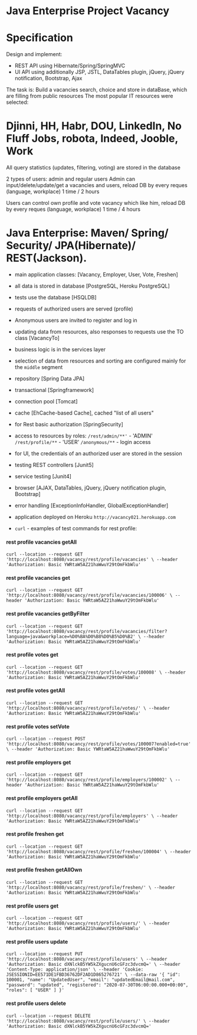 Java Enterprise Project Vacancy
==========================================

Specification
==========================================
Design and implement:
- REST API using Hibernate/Spring/SpringMVC 
- UI API using additionally JSP, JSTL, DataTables plugin, jQuery, jQuery notification, Bootstrap, Ajax

The task is:
Build a vacancies search, choice and store in dataBase, which are filling from public resources
The most popular IT resources were selected:
# Djinni, HH, Habr, DOU, LinkedIn, No Fluff Jobs, robota, Indeed, Jooble, Work
All query statistics (updates, filtering, voting) are stored in the database

2 types of users: admin and regular users
Admin can input/delete/update/get a vacancies and users, reload DB by every reques (language, workplace) 1 time / 2 hours

Users can control own profile and vote vacancy which like him, reload DB by every reques (language, workplace) 1 time / 4 hours

Java Enterprise: Maven/ Spring/ Security/ JPA(Hibernate)/ REST(Jackson).
=======================================================================
- main application classes: [Vacancy, Employer, User, Vote, Freshen]
- all data is stored in database [PostgreSQL, Heroku PostgreSQL]
- tests use the database [HSQLDB] 
- requests of authorized users are served (profile)
- Anonymous users are invited to register and log in
- updating data from resources, also responses to requests use the TO class [VacancyTo]
- business logic is in the services layer
- selection of data from resources and sorting are configured mainly for the `middle` segment
- repository [Spring Data JPA]
- transactional [Springframework]
- connection pool [Tomcat]
- cache [EhCache-based Cache], cached "list of all users"
- for Rest basic authorization [SpringSecurity]
- access to resources by roles:
  `/rest/admin/**'`  - 'ADMIN'
  `/rest/profile/**` - 'USER'
  `/anonymous/**` - login access
- for UI, the credentials of an authorized user are stored in the session
- testing REST controllers [Junit5]
- service testing [Junit4]
- browser [AJAX, DataTables, jQuery, jQuery notification plugin, Bootstrap]
- error handling [ExceptionInfoHandler, GlobalExceptionHandler]
- application deployed on Heroku `http://vacancy021.herokuapp.com`

- `curl` - examples of test commands for rest profile:

#### rest profile vacancies getAll
`curl --location --request GET 'http://localhost:8080/vacancy/rest/profile/vacancies' \
--header 'Authorization: Basic YWRtaW5AZ21haWwuY29tOmFkbWlu'`

#### rest profile vacancies get
`curl --location --request GET 'http://localhost:8080/vacancy/rest/profile/vacancies/100006' \
--header 'Authorization: Basic YWRtaW5AZ21haWwuY29tOmFkbWlu'`

#### rest profile vacancies getByFilter
`curl --location --request GET 'http://localhost:8080/vacancy/rest/profile/vacancies/filter?language=java&workplace=%D0%BA%D0%B8%D0%B5%D0%B2' \
--header 'Authorization: Basic YWRtaW5AZ21haWwuY29tOmFkbWlu'`


#### rest profile votes get
`curl --location --request GET 'http://localhost:8080/vacancy/rest/profile/votes/100008' \
--header 'Authorization: Basic YWRtaW5AZ21haWwuY29tOmFkbWlu'`

#### rest profile votes getAll
`curl --location --request GET 'http://localhost:8080/vacancy/rest/profile/votes/' \
--header 'Authorization: Basic YWRtaW5AZ21haWwuY29tOmFkbWlu'`

#### rest profile votes setVote
`curl --location --request POST 'http://localhost:8080/vacancy/rest/profile/votes/100007?enabled=true' \
--header 'Authorization: Basic YWRtaW5AZ21haWwuY29tOmFkbWlu'`


#### rest profile employers get
`curl --location --request GET 'http://localhost:8080/vacancy/rest/profile/employers/100002' \
--header 'Authorization: Basic YWRtaW5AZ21haWwuY29tOmFkbWlu'`

#### rest profile employers getAll
`curl --location --request GET 'http://localhost:8080/vacancy/rest/profile/employers' \
--header 'Authorization: Basic YWRtaW5AZ21haWwuY29tOmFkbWlu'`


#### rest profile freshen get
`curl --location --request GET 'http://localhost:8080/vacancy/rest/profile/freshen/100004' \
--header 'Authorization: Basic YWRtaW5AZ21haWwuY29tOmFkbWlu'`

#### rest profile freshen getAllOwn
`curl --location --request GET 'http://localhost:8080/vacancy/rest/profile/freshen/' \
--header 'Authorization: Basic YWRtaW5AZ21haWwuY29tOmFkbWlu'`


#### rest profile users get
`curl --location --request GET 'http://localhost:8080/vacancy/rest/profile/users/' \
--header 'Authorization: Basic YWRtaW5AZ21haWwuY29tOmFkbWlu'`

#### rest profile users update
`curl --location --request PUT 'http://localhost:8080/vacancy/rest/profile/users' \
--header 'Authorization: Basic dXNlckB5YW5kZXgucnU6cGFzc3dvcmQ=' \
--header 'Content-Type: application/json' \
--header 'Cookie: JSESSIONID=EE571DE1FBD36762DF2AD1D865276721' \
--data-raw '{
"id": 100001,
"name": "UpdatedUser",
"email": "updatedEmail@mail.com",
"password": "updated",
"registered": "2020-07-30T06:00:00.000+00:00",
"roles": [
"USER"
]
}'`

#### rest profile users delete
`curl --location --request DELETE 'http://localhost:8080/vacancy/rest/profile/users/' \
--header 'Authorization: Basic dXNlckB5YW5kZXgucnU6cGFzc3dvcmQ='`
